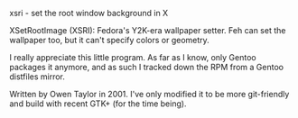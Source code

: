 xsri - set the root window background in X

XSetRootImage (XSRI): Fedora's Y2K-era wallpaper setter. Feh can set
the wallpaper too, but it can't specify colors or geometry.

I really appreciate this little program. As far as I know, only Gentoo
packages it anymore, and as such I tracked down the RPM from a Gentoo
distfiles mirror.

Written by Owen Taylor in 2001. I've only modified it to be more git-friendly
and build with recent GTK+ (for the time being).
